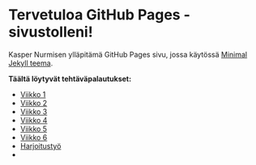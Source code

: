 # Tervetuloa GitHub Pages -sivustolleni!

Kasper Nurmisen ylläpitämä GitHub Pages sivu, jossa käytössä [Minimal Jekyll teema](https://github.com/pages-themes/minimal).

**Täältä löytyvät tehtäväpalautukset:**

- [Viikko 1](viikko1.md)
- [Viikko 2](viikko2.md)
- [Viikko 3](viikko3/index.html)
- [Viikko 4](viikko4/index.html)
- [Viikko 5](viikko5/viikko5.md)
- [Viikko 6](viikko6/index.html)
- [Harjoitustyö](harjoitustyö/index.html)
- 
